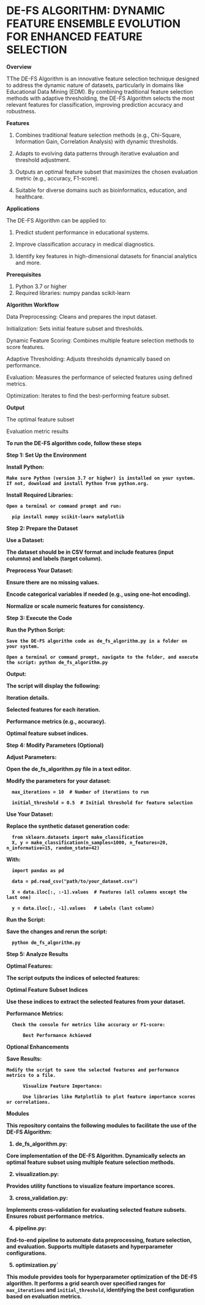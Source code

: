 <h1><b>DE-FS ALGORITHM: DYNAMIC FEATURE ENSEMBLE EVOLUTION FOR ENHANCED FEATURE SELECTION</b></h1>


<b>Overview</b>
<p>TThe DE-FS Algorithm is an innovative feature selection technique designed to address the dynamic nature of datasets, particularly in domains like Educational Data Mining (EDM). By combining traditional feature selection methods with adaptive thresholding, the DE-FS Algorithm selects the most relevant features for classification, improving prediction accuracy and robustness.</p>

<b>Features</b>

1. Combines traditional feature selection methods (e.g., Chi-Square, Information Gain, Correlation Analysis) with dynamic thresholds.

2. Adapts to evolving data patterns through iterative evaluation and threshold adjustment.

3. Outputs an optimal feature subset that maximizes the chosen evaluation metric (e.g., accuracy, F1-score).

4. Suitable for diverse domains such as bioinformatics, education, and healthcare.

<b>Applications</b>

The DE-FS Algorithm can be applied to:

1. Predict student performance in educational systems.

2. Improve classification accuracy in medical diagnostics.

3. Identify key features in high-dimensional datasets for financial analytics and more.

<b>Prerequisites</b> 

1. Python 3.7 or higher
2.  Required libraries: numpy pandas scikit-learn


<b>Algorithm Workflow</b>

Data Preprocessing: Cleans and prepares the input dataset.

Initialization: Sets initial feature subset and thresholds.

Dynamic Feature Scoring: Combines multiple feature selection methods to score features.

Adaptive Thresholding: Adjusts thresholds dynamically based on performance.

Evaluation: Measures the performance of selected features using defined metrics.

Optimization: Iterates to find the best-performing feature subset.

<b>Output</b>

The optimal feature subset

Evaluation metric results 

<b>To run the DE-FS algorithm code, follow these steps</b>

<b> Step 1: Set Up the Environment <b>

  Install Python:

    Make sure Python (version 3.7 or higher) is installed on your system.  If not, download and install Python from python.org.

  Install Required Libraries:

    Open a terminal or command prompt and run:

      pip install numpy scikit-learn matplotlib


Step 2: Prepare the Dataset

Use a Dataset:

The dataset should be in CSV format and include features (input columns) and labels (target column).

Preprocess Your Dataset:

Ensure there are no missing values.

Encode categorical variables if needed (e.g., using one-hot encoding).

Normalize or scale numeric features for consistency.




<b>Step 3: Execute the Code<b>

Run the Python Script:

    Save the DE-FS algorithm code as de_fs_algorithm.py in a folder on your system.

    Open a terminal or command prompt, navigate to the folder, and execute the script: python de_fs_algorithm.py


Output:

The script will display the following:

Iteration details.

Selected features for each iteration.

Performance metrics (e.g., accuracy).

Optimal feature subset indices.


<b>Step 4: Modify Parameters (Optional)<b>

Adjust Parameters:

Open the de_fs_algorithm.py file in a text editor.

Modify the parameters for your dataset:

      max_iterations = 10  # Number of iterations to run
      
      initial_threshold = 0.5  # Initial threshold for feature selection

Use Your Dataset:

Replace the synthetic dataset generation code:

      from sklearn.datasets import make_classification
      X, y = make_classification(n_samples=1000, n_features=20, n_informative=15, random_state=42)
With:
      
      import pandas as pd
      
      data = pd.read_csv("path/to/your_dataset.csv")
      
      X = data.iloc[:, :-1].values  # Features (all columns except the last one)
      
      y = data.iloc[:, -1].values   # Labels (last column)


Run the Script:

  Save the changes and rerun the script:

      python de_fs_algorithm.py


Step 5: Analyze Results

Optimal Features:

The script outputs the indices of selected features:

Optimal Feature Subset Indices

Use these indices to extract the selected features from your dataset.

Performance Metrics:

      Check the console for metrics like accuracy or F1-score:

          Best Performance Achieved

Optional Enhancements

Save Results:

    Modify the script to save the selected features and performance metrics to a file.
    
          Visualize Feature Importance:
          
          Use libraries like Matplotlib to plot feature importance scores or correlations.


<b>Modules</b>


This repository contains the following modules to facilitate the use of the DE-FS Algorithm:

1. de_fs_algorithm.py:

Core implementation of the DE-FS Algorithm. Dynamically selects an optimal feature subset using multiple feature selection methods.

2. visualization.py:

Provides utility functions to visualize feature importance scores.

3. cross_validation.py:

Implements cross-validation for evaluating selected feature subsets. Ensures robust performance metrics.

4. pipeline.py:

End-to-end pipeline to automate data preprocessing, feature selection, and evaluation. Supports multiple datasets and hyperparameter configurations.

5. optimization.py`

This module provides tools for hyperparameter optimization of the DE-FS algorithm. It performs a grid search over specified ranges for `max_iterations` and `initial_threshold`, identifying the best configuration based on evaluation metrics.
          
